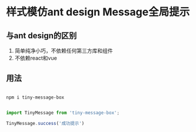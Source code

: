 # 样式模仿ant design Message全局提示

## 与ant design的区别
1. 简单纯净小巧，不依赖任何第三方库和组件
2. 不依赖react和vue 

## 用法


```

npm i tiny-message-box


```

```javascript
import TinyMessage from 'tiny-message-box';

TinyMessage.success('成功提示')

```



